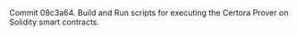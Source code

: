 Commit 08c3a64.                    Build and Run scripts for executing the Certora Prover on Solidity smart contracts.